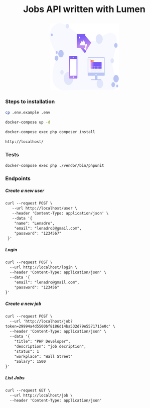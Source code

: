 # <p align="center">Jobs API written with Lumen</p>
<p align="center"><a href="#"><img src="public/images/image.svg" alt="Logo" width="220" height="213" /></a></p>

### Steps to installation

```bash
cp .env.example .env
```

```bash
docker-compose up -d
```

```bash
docker-compose exec php composer install
```

```bash
http://localhost/
```

### Tests

```bash
docker-compose exec php ./vendor/bin/phpunit
```

### Endpoints

##### Create a new user

```
curl --request POST \
   --url http://localhost/user \
   --header 'Content-Type: application/json' \
   --data '{
 	"name": "Lenadro",
 	"email": "lenadro3@gmail.com",
 	"password": "1234567"
 }'
```

##### Login

```
curl --request POST \
  --url http://localhost/login \
  --header 'Content-Type: application/json' \
  --data '{
	"email": "lenadro@gmail.com",
	"password": "123456"
}'
```

##### Create a new job

```
curl --request POST \
  --url 'http://localhost/job?token=29994a4d5500bf8186d14ba532d79e5571715e0c' \
  --header 'Content-Type: application/json' \
  --data '{
	"title": "PHP Developer",
	"description": "job decription",
	"status": 1
    "workplace": "Wall Street"
    "Salary": 1500
}'
```

##### List Jobs

```
curl --request GET \
  --url http://localhost/job \
  --header 'Content-Type: application/json'
```
